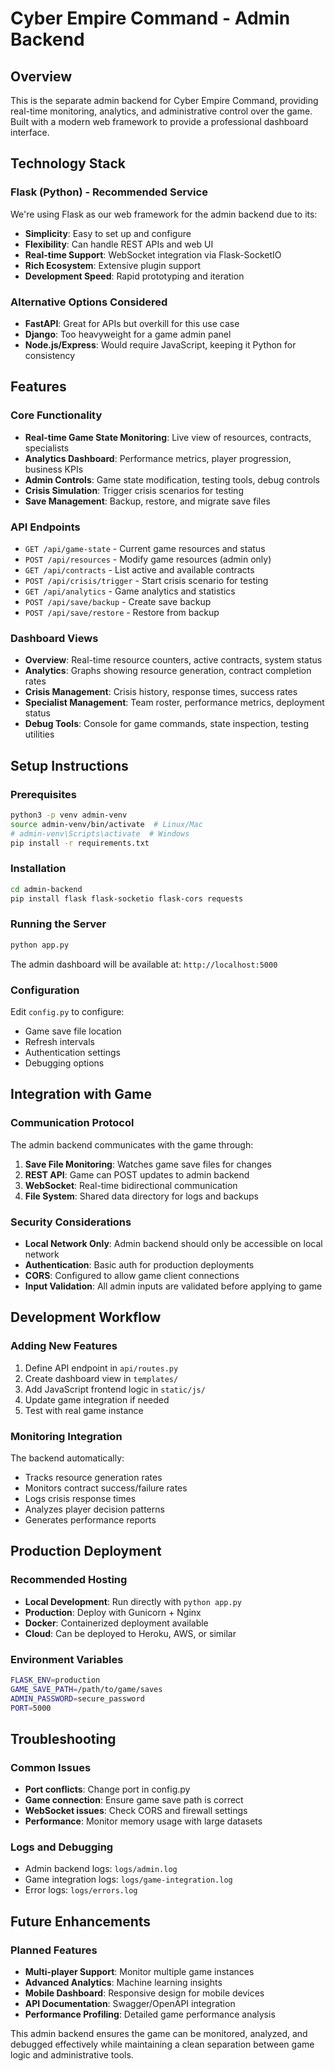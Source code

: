 # Cyber Empire Command - Admin Backend

## Overview

This is the separate admin backend for Cyber Empire Command, providing real-time monitoring, analytics, and administrative control over the game. Built with a modern web framework to provide a professional dashboard interface.

## Technology Stack

### Flask (Python) - Recommended Service
We're using Flask as our web framework for the admin backend due to its:
- **Simplicity**: Easy to set up and configure
- **Flexibility**: Can handle REST APIs and web UI
- **Real-time Support**: WebSocket integration via Flask-SocketIO
- **Rich Ecosystem**: Extensive plugin support
- **Development Speed**: Rapid prototyping and iteration

### Alternative Options Considered
- **FastAPI**: Great for APIs but overkill for this use case
- **Django**: Too heavyweight for a game admin panel
- **Node.js/Express**: Would require JavaScript, keeping it Python for consistency

## Features

### Core Functionality
- **Real-time Game State Monitoring**: Live view of resources, contracts, specialists
- **Analytics Dashboard**: Performance metrics, player progression, business KPIs
- **Admin Controls**: Game state modification, testing tools, debug controls
- **Crisis Simulation**: Trigger crisis scenarios for testing
- **Save Management**: Backup, restore, and migrate save files

### API Endpoints
- `GET /api/game-state` - Current game resources and status
- `POST /api/resources` - Modify game resources (admin only)
- `GET /api/contracts` - List active and available contracts
- `POST /api/crisis/trigger` - Start crisis scenario for testing
- `GET /api/analytics` - Game analytics and statistics
- `POST /api/save/backup` - Create save backup
- `POST /api/save/restore` - Restore from backup

### Dashboard Views
- **Overview**: Real-time resource counters, active contracts, system status
- **Analytics**: Graphs showing resource generation, contract completion rates
- **Crisis Management**: Crisis history, response times, success rates
- **Specialist Management**: Team roster, performance metrics, deployment status
- **Debug Tools**: Console for game commands, state inspection, testing utilities

## Setup Instructions

### Prerequisites
```bash
python3 -p venv admin-venv
source admin-venv/bin/activate  # Linux/Mac
# admin-venv\Scripts\activate  # Windows
pip install -r requirements.txt
```

### Installation
```bash
cd admin-backend
pip install flask flask-socketio flask-cors requests
```

### Running the Server
```bash
python app.py
```

The admin dashboard will be available at: `http://localhost:5000`

### Configuration
Edit `config.py` to configure:
- Game save file location
- Refresh intervals
- Authentication settings
- Debugging options

## Integration with Game

### Communication Protocol
The admin backend communicates with the game through:
1. **Save File Monitoring**: Watches game save files for changes
2. **REST API**: Game can POST updates to admin backend
3. **WebSocket**: Real-time bidirectional communication
4. **File System**: Shared data directory for logs and backups

### Security Considerations
- **Local Network Only**: Admin backend should only be accessible on local network
- **Authentication**: Basic auth for production deployments
- **CORS**: Configured to allow game client connections
- **Input Validation**: All admin inputs are validated before applying to game

## Development Workflow

### Adding New Features
1. Define API endpoint in `api/routes.py`
2. Create dashboard view in `templates/`
3. Add JavaScript frontend logic in `static/js/`
4. Update game integration if needed
5. Test with real game instance

### Monitoring Integration
The backend automatically:
- Tracks resource generation rates
- Monitors contract success/failure rates
- Logs crisis response times
- Analyzes player decision patterns
- Generates performance reports

## Production Deployment

### Recommended Hosting
- **Local Development**: Run directly with `python app.py`
- **Production**: Deploy with Gunicorn + Nginx
- **Docker**: Containerized deployment available
- **Cloud**: Can be deployed to Heroku, AWS, or similar

### Environment Variables
```bash
FLASK_ENV=production
GAME_SAVE_PATH=/path/to/game/saves
ADMIN_PASSWORD=secure_password
PORT=5000
```

## Troubleshooting

### Common Issues
- **Port conflicts**: Change port in config.py
- **Game connection**: Ensure game save path is correct
- **WebSocket issues**: Check CORS and firewall settings
- **Performance**: Monitor memory usage with large datasets

### Logs and Debugging
- Admin backend logs: `logs/admin.log`
- Game integration logs: `logs/game-integration.log`
- Error logs: `logs/errors.log`

## Future Enhancements

### Planned Features
- **Multi-player Support**: Monitor multiple game instances
- **Advanced Analytics**: Machine learning insights
- **Mobile Dashboard**: Responsive design for mobile devices
- **API Documentation**: Swagger/OpenAPI integration
- **Performance Profiling**: Detailed game performance analysis

This admin backend ensures the game can be monitored, analyzed, and debugged effectively while maintaining a clean separation between game logic and administrative tools.